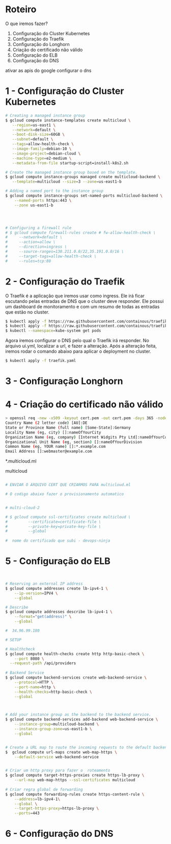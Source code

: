 # Roteiro

O que iremos fazer?

1. Configuração do Cluster Kubernetes
2. Configuração do Traefik
3. Configuração do Longhorn
4. Criação do certificado não válido
5. Configuração do ELB
6. Configuração do DNS


ativar as apis do google
configurar o dns


# 1 - Configuração do Cluster Kubernetes
```sh
# Creating a managed instance group
$ gcloud compute instance-templates create multicloud \
   --region=us-east1 \
   --network=default \
   --boot-disk-size=60GB \
   --subnet=default \
   --tags=allow-health-check \
   --image-family=debian-10 \
   --image-project=debian-cloud \
   --machine-type=e2-medium \
   --metadata-from-file startup-script=install-k8s2.sh

# Create the managed instance group based on the template.
$ gcloud compute instance-groups managed create multicloud-backend \
   --template=multicloud --size=3 --zone=us-east1-b

# Adding a named port to the instance group
$ gcloud compute instance-groups set-named-ports multicloud-backend \
    --named-ports https:443 \
    --zone us-east1-b




# Configuring a firewall rule
# $ gcloud compute firewall-rules create # fw-allow-health-check \
#     --network=default \
#     --action=allow \
#     --direction=ingress \
#     --source-ranges=130.211.0.0/22,35.191.0.0/16 \
#     --target-tags=allow-health-check \
#     --rules=tcp:80

```




# 2 - Configuração do Traefik

O Traefik é a aplicação que iremos usar como ingress. Ele irá ficar escutando pelas entradas de DNS que o cluster deve responder. Ele possui um dashboard de  monitoramento e com um resumo de todas as entradas que estão no cluster.
```sh
$ kubectl apply -f https://raw.githubusercontent.com/containous/traefik/v1.7/examples/k8s/traefik-rbac.yaml
$ kubectl apply -f https://raw.githubusercontent.com/containous/traefik/v1.7/examples/k8s/traefik-ds.yaml
$ kubectl --namespace=kube-system get pods
```
Agora iremos configurar o DNS pelo qual o Traefik irá responder. No arquivo ui.yml, localizar a url, e fazer a alteração. Após a alteração feita, iremos rodar o comando abaixo para aplicar o deployment no cluster.
```sh
$ kubectl apply -f traefik.yaml
```

# 3 - Configuração Longhorn



# 4 -  Criação do certificado não válido

```sh
> openssl req -new -x509 -keyout cert.pem -out cert.pem -days 365 -nodes
Country Name (2 letter code) [AU]:DE
State or Province Name (full name) [Some-State]:Germany
Locality Name (eg, city) []:nameOfYourCity
Organization Name (eg, company) [Internet Widgits Pty Ltd]:nameOfYourCompany
Organizational Unit Name (eg, section) []:nameOfYourDivision
Common Name (eg, YOUR name) []:*.example.com
Email Address []:webmaster@example.com
```
  
  *.multicloud.ml  

  multicloud

```sh

# ENVIAR O ARQUIVO CERT QUE CRIARMOS PARA multicloud.ml

# O codigo abaixo fazer o provisionamento automatico


# multi-cloud-2

# $ gcloud compute ssl-certificates create multicloud \
#         --certificate=certificate-file \
#         --private-key=private-key-file \
#         --global
    
#  nome do certificado que subi - devops-ninja
```


# 5 - Configuração do ELB


```sh 


# Reserving an external IP address
$ gcloud compute addresses create lb-ipv4-1 \
    --ip-version=IPV4 \
    --global

# Describe
$ gcloud compute addresses describe lb-ipv4-1 \
    --format="get(address)" \
    --global

#  34.96.99.180

# SETUP

# Healthcheck
$ gcloud compute health-checks create http http-basic-check \
	--port 8080 \
  --request-path /api/providers
    
# Backend Service
$ gcloud compute backend-services create web-backend-service \
    --protocol=HTTP \
    --port-name=http \
    --health-checks=http-basic-check \
    --global



# Add your instance group as the backend to the backend service.
$ gcloud compute backend-services add-backend web-backend-service \
    --instance-group=multicloud-backend \
    --instance-group-zone=us-east1-b \
    --global


# Create a URL map to route the incoming requests to the default backend service.
$  gcloud compute url-maps create web-map-https \
    --default-service web-backend-service


# Criar um http proxy para fazer o  roteamento
$ gcloud compute target-https-proxies create https-lb-proxy \
    --url-map web-map-https --ssl-certificates multicloud
    
# Criar regra global de forwarding 
$ gcloud compute forwarding-rules create https-content-rule \
    --address=lb-ipv4-1\
    --global \
    --target-https-proxy=https-lb-proxy \
    --ports=443

```

# 6 - Configuração do DNS



